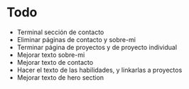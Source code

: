 # Todo

- Terminal sección de contacto
- Eliminar páginas de contacto y sobre-mi
- Terminar página de proyectos y de proyecto individual
- Mejorar texto sobre-mi
- Mejorar texto de contacto
- Hacer el texto de las habilidades, y linkarlas a proyectos
- Mejorar texto de hero section
